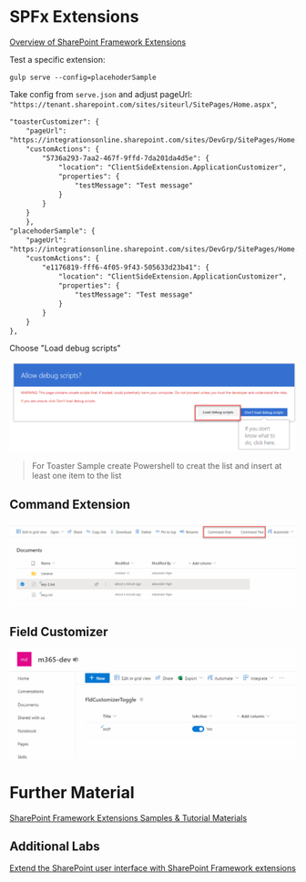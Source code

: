 # SPFx Extensions

[Overview of SharePoint Framework Extensions](https://docs.microsoft.com/en-us/sharepoint/dev/spfx/extensions/overview-extensions)

Test a specific extension:

```
gulp serve --config=placehoderSample
```
Take config from `serve.json` and adjust pageUrl:  `"https://tenant.sharepoint.com/sites/siteurl/SitePages/Home.aspx"`,

```
"toasterCustomizer": {
    "pageUrl": "https://integrationsonline.sharepoint.com/sites/DevGrp/SitePages/Home.aspx",
    "customActions": {
        "5736a293-7aa2-467f-9ffd-7da201da4d5e": {
            "location": "ClientSideExtension.ApplicationCustomizer",
            "properties": {
                "testMessage": "Test message"
            }
        }
    }
    },
"placehoderSample": {
    "pageUrl": "https://integrationsonline.sharepoint.com/sites/DevGrp/SitePages/Home.aspx",
    "customActions": {
        "e1176819-fff6-4f05-9f43-505633d23b41": {
            "location": "ClientSideExtension.ApplicationCustomizer",
            "properties": {
                "testMessage": "Test message"
            }
        }
    }
},
```
Choose "Load debug scripts"

![debug](./_images/debug.png)

> For Toaster Sample create Powershell to creat the list and insert at least one item to the list

## Command Extension

![cmd-ext.jpg](./_images/cmd-ext.jpg)

## Field Customizer

![fld-customizer.jpg](./_images/fld-customizer.jpg)

# Further Material

[SharePoint Framework Extensions Samples & Tutorial Materials](https://github.com/SharePoint/sp-dev-fx-extensions)

## Additional Labs

[Extend the SharePoint user interface with SharePoint Framework extensions](https://docs.microsoft.com/en-us/learn/modules/sharepoint-spfx-extensions/)